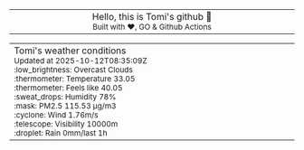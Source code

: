 
<div align="center">
<table>
<tbody>
<td align="center">
<img width="2000" height="0"><br>
Hello, this is Tomi's github 👋<br>
<sup>Built with ❤️, GO & Github Actions</sup><br>
<img width="2000" height="0">
</td>
</tbody>
</table>
</div>
<table>
<tbody>
<td align="left">
<img width="2000" height="0"><br>
Tomi's weather conditions<br>
<sup>Updated at 2025-10-12T08:35:09Z</sup><br>
<sup>:low_brightness: Overcast Clouds</sup><br>
<sup>:thermometer: Temperature 33.05 </sup><br>
<sup>:thermometer: Feels like 40.05</sup><br>
<sup>:sweat_drops: Humidity 78%</sup><br>
<sup>:mask: PM2.5 115.53 μg/m3</sup><br>
<sup>:cyclone: Wind 1.76m/s </sup><br>
<sup>:telescope: Visibility 10000m </sup><br>
<sup>:droplet: Rain 0mm/last 1h </sup><br>
<img width="2000" height="0">
</td>
<td align="left">
<img width="2000" height="0"><br>
<br>
<img width="2000" height="0">
</td>
</tbody>
</table>
</div>
    
